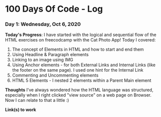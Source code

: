 # 100 Days Of Code - Log

### Day 1: Wednesday, Oct 6, 2020

**Today's Progress**: I have started with the logical and sequential flow of the HTML exercises on freecodcamp with the Cat Photo App! Today I covered: 
1. The concept of Elements in HTML and how to start and end them
2. Using Headline & Paragraph elements
3. Linking to an image using IMG
4. Using Anchor elements - for both External Links and Internal Links (like the footer on the same page). I used one hint for the Internal Link
5. Commenting and Uncommenting elements
6. HTML 5 Elements - I nested 2 elements within a Parent Main element

**Thoughts** I've always wondered how the HTML language was structured, especially when I right clicked "view source" on a web page on Browser. Now I can relate to that a little :)

**Link(s) to work**

